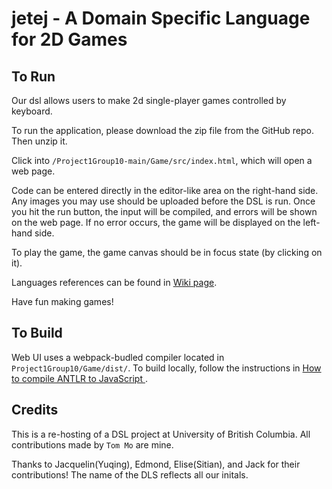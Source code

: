# jetej - A Domain Specific Language for 2D Games

## To Run
Our dsl allows users to make 2d single-player games controlled by keyboard.

To run the application, please download the zip file from the GitHub repo. Then unzip it. 

Click into `/Project1Group10-main/Game/src/index.html`, which will open a web page. 

Code can be entered directly in the editor-like area on the right-hand side. Any images you may use should be uploaded before the DSL is run. Once you hit the run button, the input will be compiled, and errors will be shown on the web page. If no error occurs, the game will be displayed on the left-hand side. 

To play the game, the game canvas should be in focus state (by clicking on it).

Languages references can be found in [Wiki page](https://github.students.cs.ubc.ca/CPSC410-2022W-T1/Project1Group10/wiki/Language-Reference-for-Jetej).

Have fun making games!

## To Build

Web UI uses a webpack-budled compiler located in `Project1Group10/Game/dist/`. To build locally, follow the instructions in [How to compile ANTLR to JavaScript
](https://github.students.cs.ubc.ca/CPSC410-2022W-T1/Project1Group10/blob/main/How%20to%20compile%20ANTLR%20to%20JavaScript.md). 

## Credits
This is a re-hosting of a DSL project at University of British Columbia. All contributions made by `Tom Mo` are mine. 

Thanks to Jacquelin(Yuqing), Edmond, Elise(Sitian), and Jack for their contributions! The name of the DLS reflects all our initals. 